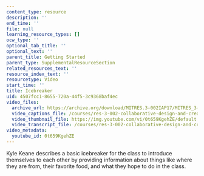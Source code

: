 ```yaml
---
content_type: resource
description: ''
end_time: ''
file: null
learning_resource_types: []
ocw_type: ''
optional_tab_title: ''
optional_text: ''
parent_title: Getting Started
parent_type: SupplementalResourceSection
related_resources_text: ''
resource_index_text: ''
resourcetype: Video
start_time: ''
title: Icebreaker
uid: 4507fcc1-8655-720a-44f5-3c9368baf4ec
video_files:
  archive_url: https://archive.org/download/MITRES.3-002IAP17/MITRES_3-002IAP17_Class_Videos_2_300k.mp4
  video_captions_file: /courses/res-3-002-collaborative-design-and-creative-expression-with-arduino-microcontrollers-january-iap-2017/bfd6f227f4275be9ad4564554dd30ace_2039257.vtt
  video_thumbnail_file: https://img.youtube.com/vi/0t659KgehZE/default.jpg
  video_transcript_file: /courses/res-3-002-collaborative-design-and-creative-expression-with-arduino-microcontrollers-january-iap-2017/a39e5c98dff64f130ea2cadcca125693_2039257.pdf
video_metadata:
  youtube_id: 0t659KgehZE
---
```


Kyle Keane describes a basic icebreaker for the class to introduce themselves to each other by providing information about things like where they are from, their favorite food, and what they hope to do in the class.



